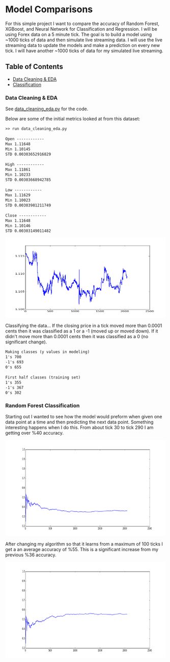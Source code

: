# Model Comparisons

For this simple project I want to compare the accuracy of Random Forest, XGBoost, and Neural Network for Classification and Regression.  I will be using Forex data on a 5 minute tick.  The goal is to build a model using ~1000 ticks of data and then simulate live streaming data.  I will use the live streaming data to update the models and make a prediction on every new tick.  I will have another ~1000 ticks of data for my simulated live streaming.  

## Table of Contents
 - [Data Cleaning & EDA](https://github.com/gravity226/Model_Comparisons#data-cleaning--eda)
 - [Classification](https://github.com/gravity226/Model_Comparisons#random-forest-classification)

### Data Cleaning & EDA

See [data_cleaning_eda.py](https://github.com/gravity226/Model_Comparisons/blob/master/data_cleaning_eda.py) for the code.

Below are some of the initial metrics looked at from this dataset:

```
>> run data_cleaning_eda.py

Open ------------
Max 1.11648
Min 1.10145
STD 0.00303652916829

High ------------
Max 1.11861
Min 1.10233
STD 0.00303668942785

Low ------------
Max 1.11629
Min 1.10023
STD 0.00303981211749

Close ------------
Max 1.11648
Min 1.10146
STD 0.00303149011482
```

<img src="https://github.com/gravity226/Model_Comparisons/blob/master/imgs/line_chart.png" width="700" height="250" />

Classifying the data... If the closing price in a tick moved more than 0.0001 cents then it was classified as a 1 or a -1 (moved up or moved down).  If it didn't move more than 0.0001 cents then it was classified as a 0 (no significant change).
```
Making classes (y values in modeling)
1's 700
-1's 693
0's 655

First half classes (training set)
1's 355
-1's 367
0's 302
```
### Random Forest Classification

Starting out I wanted to see how the model would preform when given one data point at a time and then predicting the next data point.  Something interesting happens when I do this. From about tick 30 to tick 290 I am getting over %40 accuracy.  

<img src="https://github.com/gravity226/Model_Comparisons/blob/master/imgs/rf_validation_acc_from_zero.png" width="900" height="300" />

After changing my algorithm so that it learns from a maximum of 100 ticks I get a an average accuracy of %55.  This is a significant increase from my previous %36 accuracy.

<img src="https://github.com/gravity226/Model_Comparisons/blob/master/imgs/rf_validation_acc_from_100.png" width="900" height="300" />
